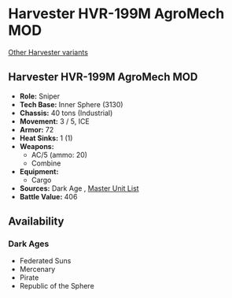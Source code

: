 # Harvester HVR-199M AgroMech MOD 

[Other Harvester variants](../harvester.md) 

## Harvester HVR-199M AgroMech MOD 

- **Role:** Sniper 
- **Tech Base:** Inner Sphere (3130) 
- **Chassis:** 40 tons (Industrial) 
- **Movement:** 3 / 5, ICE 
- **Armor:** 72 
- **Heat Sinks:** 1 (1) 
- **Weapons:** 
  - AC/5 (ammo: 20) 
  - Combine 
- **Equipment:** 
  - Cargo 
- **Sources:** Dark Age , [Master Unit List](http://masterunitlist.info/Unit/Details/7861/harvester-hvr-199m-agromech-mod) 
- **Battle Value:** 406 

## Availability 

### Dark Ages 

- Federated Suns 
- Mercenary 
- Pirate 
- Republic of the Sphere 


